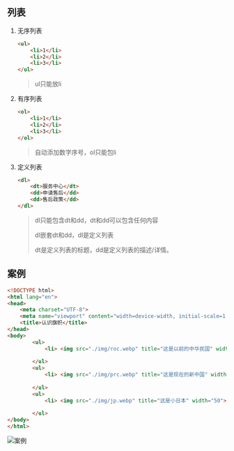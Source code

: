 ## 列表

1. 无序列表

   ```html
   <ul>
       <li>1</li>
       <li>2</li>
       <li>3</li>
   </ul>
   ```

   > ul只能放li

2. 有序列表

   ```html
   <ol>
       <li>1</li>
       <li>2</li>
       <li>3</li>
   </ol>
   ```

   > 自动添加数字序号，ol只能包li

3. 定义列表

   ```html
   <dl>
       <dt>服务中心</dt>
       <dd>申请售后</dd>
       <dd>售后政策</dd>
   </dl>
   ```

   > dl只能包含dt和dd，dt和dd可以包含任何内容
   >
   > dl嵌套dt和dd，dl是定义列表
   >
   > dt是定义列表的标题，dd是定义列表的描述/详情。

## 案例
```html
<!DOCTYPE html>
<html lang="en">
<head>
    <meta charset="UTF-8">
    <meta name="viewport" content="width=device-width, initial-scale=1.0">
    <title>认识旗帜</title>
</head>
<body>
        <ul>
            <li> <img src="./img/roc.webp" title="这是以前的中华民国" width="50"> <br> <h3>中华民国</h3></li>
            
        </ul>
        <ul>
            <li> <img src="./img/prc.webp" title="这是现在的新中国" width="50"> <br> <h3>中华人民共和国</h3></li>
            
        </ul>
        <ul>
            <li> <img src="./img/jp.webp" title="这是小日本" width="50"> <br> <h3>日本国</h3></li>
            
        </ul>
</body>
</html>
```

![案例](./SASAS2/HTML-learning/HTML/img/列表案例.png "案例")

